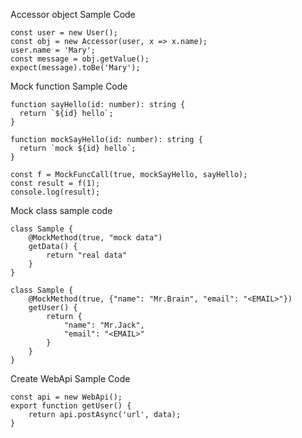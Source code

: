 
Accessor object Sample Code
```
const user = new User();
const obj = new Accessor(user, x => x.name);
user.name = 'Mary';
const message = obj.getValue();
expect(message).toBe('Mary');
```  

Mock function Sample Code
```
function sayHello(id: number): string {
  return `${id} hello`;
}

function mockSayHello(id: number): string {
  return `mock ${id} hello`;
}

const f = MockFuncCall(true, mockSayHello, sayHello);
const result = f(1);
console.log(result);
```

Mock class sample code
```
class Sample {
    @MockMethod(true, "mock data")
    getData() {
        return "real data"
    }
}
```


```
class Sample {
    @MockMethod(true, {"name": "Mr.Brain", "email": "<EMAIL>"})
    getUser() {
        return {
            "name": "Mr.Jack",
            "email": "<EMAIL>"
        }
    }
}
```

Create WebApi Sample Code
```
const api = new WebApi();
export function getUser() {
    return api.postAsync('url', data);
}
```
